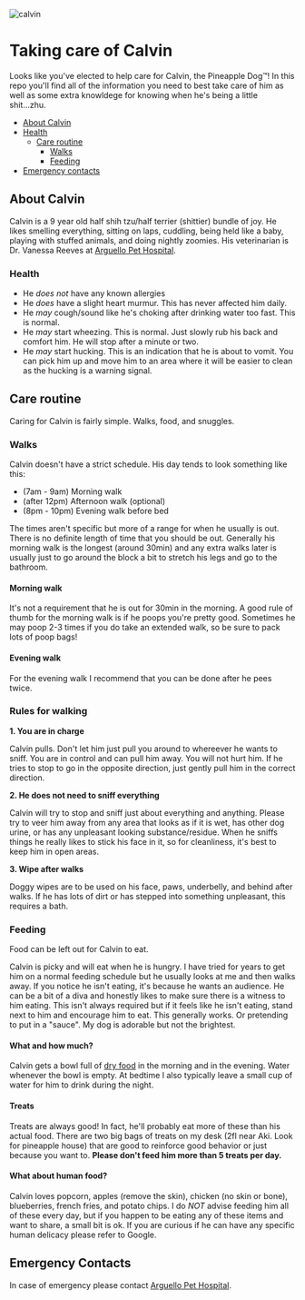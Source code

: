 ![calvin](https://user-images.githubusercontent.com/10384315/62173535-49662380-b2eb-11e9-866a-acc4697d4f27.png)
# Taking care of Calvin
Looks like you've elected to help care for Calvin, the Pineapple Dog™️! In this repo you'll find all of the information you need to best take care of him as well as some extra knowldege for knowing when he's being a little shit...zhu. 

- [About Calvin](#about-calvin)
- [Health](#health)
  - [Care routine](#care-routine)
    - [Walks](#walks)
    - [Feeding](#feeding)
- [Emergency contacts](#emergency-contacts)

## About Calvin
Calvin is a 9 year old half shih tzu/half terrier (shittier) bundle of joy. He likes smelling everything, sitting on laps, cuddling, being held like a baby, playing with stuffed animals, and doing nightly zoomies. His veterinarian is Dr. Vanessa Reeves at [Arguello Pet Hospital](http://www.arguellopet.com/). 

### Health
- He _does not_ have any known allergies
- He _does_ have a slight heart murmur. This has never affected him daily.
- He _may_ cough/sound like he's choking after drinking water too fast. This is normal.
- He _may_ start wheezing. This is normal. Just slowly rub his back and comfort him. He will stop after a minute or two.
- He _may_ start hucking. This is an indication that he is about to vomit. You can pick him up and move him to an area where it will be easier to clean as the hucking is a warning signal.

## Care routine
Caring for Calvin is fairly simple. Walks, food, and snuggles.

### Walks
Calvin doesn't have a strict schedule. His day tends to look something like this:
- (7am - 9am) Morning walk
- (after 12pm) Afternoon walk (optional)
- (8pm - 10pm) Evening walk before bed

The times aren't specific but more of a range for when he usually is out. There is no definite length of time that you should be out. Generally his morning walk is the longest (around 30min) and any extra walks later is usually just to go around the block a bit to stretch his legs and go to the bathroom. 

#### Morning walk

It's not a requirement that he is out for 30min in the morning. A good rule of thumb for the morning walk is if he poops you're pretty good. Sometimes he may poop 2-3 times if you do take an extended walk, so be sure to pack lots of poop bags!

#### Evening walk
For the evening walk I recommend that you can be done after he pees twice.

### Rules for walking

**1. You are in charge**

Calvin pulls. Don't let him just pull you around to whereever he wants to sniff. You are in control and can pull him away. You will not hurt him. If he tries to stop to go in the opposite direction, just gently pull him in the correct direction.

**2. He does not need to sniff everything**

Calvin will try to stop and sniff just about everything and anything. Please try to veer him away from any area that looks as if it is wet, has other dog urine, or has any unpleasant looking substance/residue. When he sniffs things he really likes to stick his face in it, so for cleanliness, it's best to keep him in open areas.

**3. Wipe after walks**

Doggy wipes are to be used on his face, paws, underbelly, and behind after walks. If he has lots of dirt or has stepped into something unpleasant, this requires a bath. 

### Feeding
Food can be left out for Calvin to eat.

Calvin is picky and will eat when he is hungry. I have tried for years to get him on a normal feeding schedule but he usually looks at me and then walks away. If you notice he isn't eating, it's because he wants an audience. He can be a bit of a diva and honestly likes to make sure there is a witness to him eating. This isn't always required but if it feels like he isn't eating, stand next to him and encourage him to eat. This generally works. Or pretending to put in a "sauce". My dog is adorable but not the brightest. 

#### What and how much?
Calvin gets a bowl full of [dry food](https://www.petco.com/shop/en/petcostore/product/natural-balance-small-breed-bites-lid-limited-ingredient-diets-grain-free-potato-and-duck-formula-dry-dog-food) in the morning and in the evening. Water whenever the bowl is empty. At bedtime I also typically leave a small cup of water for him to drink during the night. 

#### Treats
Treats are always good! In fact, he'll probably eat more of these than his actual food. There are two big bags of treats on my desk (2fl near Aki. Look for pineapple house) that are good to reinforce good behavior or just because you want to. **Please don't feed him more than 5 treats per day.** 

#### What about human food? 
Calvin loves popcorn, apples (remove the skin), chicken (no skin or bone), blueberries, french fries, and potato chips. I do _NOT_ advise feeding him all of these every day, but if you happen to be eating any of these items and want to share, a small bit is ok. If you are curious if he can have any specific human delicacy please refer to Google.

## Emergency Contacts
In case of emergency please contact [Arguello Pet Hospital](http://www.arguellopet.com/contact-us.html).
